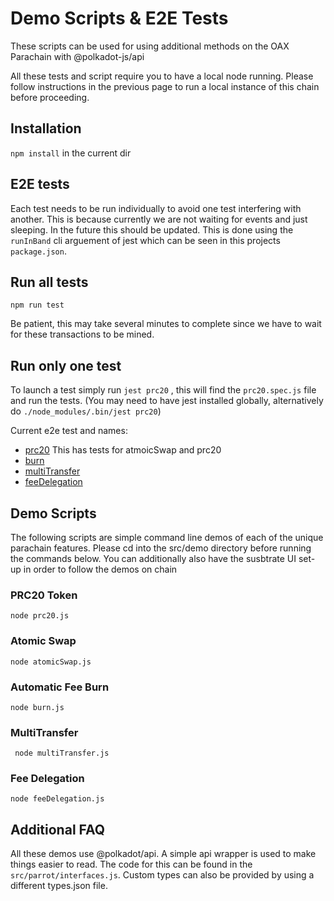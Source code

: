 # Demo Scripts & E2E Tests

These scripts can be used for using additional methods on the OAX Parachain with @polkadot-js/api

All these tests and script require you to have a local node running. Please follow instructions in the previous page to run a local instance of this chain before proceeding. 

## Installation 

```npm install``` in the current dir 

## E2E tests 

Each test needs to be run individually to avoid one test interfering with another. This is because currently we are not waiting for events and just sleeping. In the future this should be updated. This is done using the ```runInBand``` cli arguement of jest which can be seen in this projects `package.json`. 

## Run all tests 

`npm run test`

Be patient, this may take several minutes to complete since we have to wait for these transactions to be mined. 

## Run only one test 

To launch a test simply run `jest prc20` , this will find the `prc20.spec.js` file and run the tests. (You may need to have jest installed globally, alternatively do `./node_modules/.bin/jest prc20`)

Current e2e test and names:

- [prc20](https://github.com/OAXFoundation/substrate-fees-poc/blob/master/scripts/src/e2e_tests/prc20.spec.js) This has tests for atmoicSwap and prc20 
- [burn](https://github.com/OAXFoundation/substrate-fees-poc/blob/master/scripts/src/e2e_tests/burn.spec.js)
- [multiTransfer](https://github.com/OAXFoundation/substrate-fees-poc/blob/master/scripts/src/e2e_tests/multiTransfer.spec.js)
- [feeDelegation](https://github.com/OAXFoundation/substrate-fees-poc/blob/master/scripts/src/e2e_tests/feeDelegation.spec.js)



## Demo Scripts 

The following scripts are simple command line demos of each of the unique parachain features. 
Please cd into the src/demo directory before running the commands below. You can additionally also have the susbtrate UI set-up in order to follow the demos on chain

### PRC20 Token 

```node prc20.js```

### Atomic Swap  

```node atomicSwap.js```

### Automatic Fee Burn  

```node burn.js```

### MultiTransfer  

``` node multiTransfer.js```

### Fee Delegation  

```node feeDelegation.js```


## Additional FAQ

All these demos use @polkadot/api.
A simple api wrapper is used to make things easier to read. The code for this can be found in the `src/parrot/interfaces.js`. Custom types can also be provided by using a different types.json file. 
